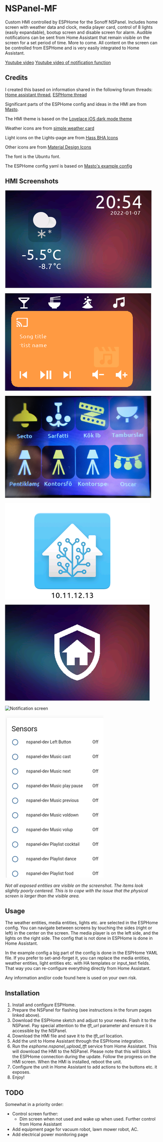 # NSPanel-MF
Custom HMI controlled by ESPHome for the Sonoff NSPanel. Includes home screen with weather data and clock, media player card, control of 8 lights (easily expandable), bootup screen and disable screen for alarm. Audible notifications can be sent from Home Assistant that remain visible on the screen for a set period of time. More to come.
All content on the screen can be controlled from ESPHome and is very easily integrated to Home Assistant.

[Youtube video](https://www.youtube.com/watch?v=2e5-53lGF94)
[Youtube video of notification function](https://youtu.be/fmObpwFJT7o)

## Credits
I created this based on information shared in the following forum threads:
[Home assistant thread](https://community.home-assistant.io/t/sonoff-nspanel-smart-scene-wall-switch-by-itead-coming-soon-on-kickstarter/332962/), 
[ESPHome thread](https://github.com/esphome/feature-requests/issues/1469)

Significant parts of the ESPHome config and ideas in the HMI are from [Masto](https://github.com/masto/NSPanel-Demo-Files/).

The HMI theme is based on the [Lovelace iOS dark mode theme](https://github.com/basnijholt/lovelace-ios-dark-mode-theme)

Weather icons are from [simple weather card](https://github.com/kalkih/simple-weather-card)

Light icons on the Lights-page are from [Hass BHA Icons](https://github.com/hulkhaugen/hass-bha-icons)

Other icons are from [Material Design Icons](https://materialdesignicons.com/)

The font is the Ubuntu font.

The ESPHome config yaml is based on [Masto's example config](https://github.com/masto/NSPanel-Demo-Files)

## HMI Screenshots
![Home screen](screenshot-home.png)

![Music screen](screenshot-music.png)

![Lights screen](photo-lights.png)

![Bootup screen](screenshot-boot.png)

![Alarm screen](screenshot-alarm.png)

![Notification screen](screenshot-notification.png)

![HA Sensors](screenshot-ha-sensors.png)



_Not all exposed entities are visible on the screenshot._ 
_The items look slightly poorly centered. This is to cope with the issue that the physical screen is larger than the visible area._

## Usage
The weather entities, media entities, lights etc. are selected in the ESPHome config. You can navigate between screens by touching the sides (right or left) in the center on the screen. The media player is on the left side, and the lights on the right side.
The config that is not done in ESPHome is done in Home Assistant.

In the example config a big part of the config is done in the ESPHome YAML file. If you prefer to set-and-forget it, you can replace the media entities, weather entities, light entities etc. with HA templates or input_text fields. That way you can re-configure everything directly from Home Assistant.

Any information and/or code found here is used on your own risk.

## Installation
1. Install and configure ESPHome.
2. Prepare the NSPanel for flashing (see instructions in the forum pages linked above).
3. Download the ESPHome sketch and adjust to your needs. Flash it to the NSPanel. Pay special attention to the _tft_url_ parameter and ensure it is accessible by the NSPanel.
4. Download the HMI file and save it to the _tft_url_ location.
5. Add the unit to Home Assistant through the ESPHome integration.
6. Run the _esphome.nspanel_upload_tft_ service from Home Assistant. This will download the HMI to the NSPanel. Please note that this will block the ESPHome connection during the update. Follow the progress on the HMI screen. When the HMI is installed, reboot the unit.
7. Configure the unit in Home Assistant to add actions to the buttons etc. it exposes.
8. Enjoy!

## TODO
Somewhat in a priority order:
- Control screen further:
  - Dim screen when not used and wake up when used. Further control from Home Assistant
- Add equipment page for vacuum robot, lawn mower robot, AC.
- Add electrical power monitoring page
